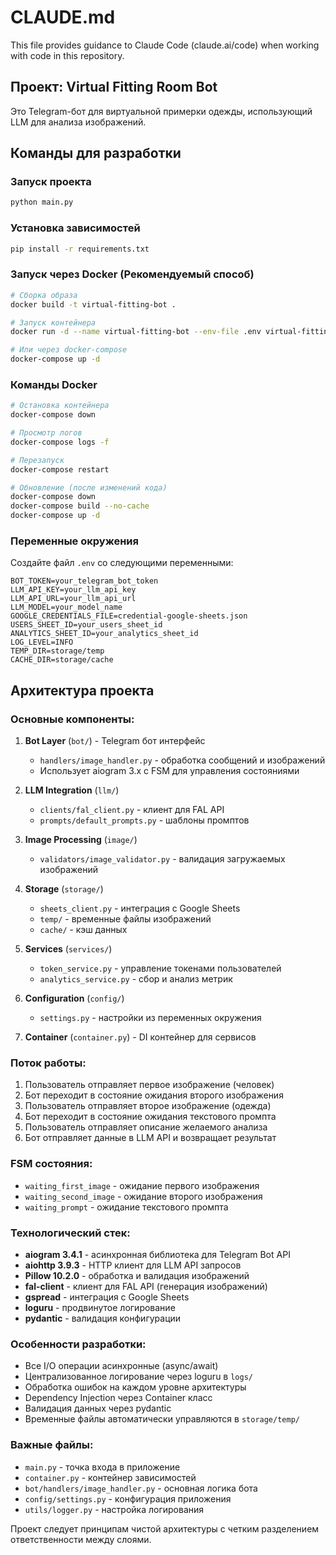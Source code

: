 # CLAUDE.md

This file provides guidance to Claude Code (claude.ai/code) when working with code in this repository.

## Проект: Virtual Fitting Room Bot

Это Telegram-бот для виртуальной примерки одежды, использующий LLM для анализа изображений.

## Команды для разработки

### Запуск проекта
```bash
python main.py
```

### Установка зависимостей
```bash
pip install -r requirements.txt
```

### Запуск через Docker (Рекомендуемый способ)
```bash
# Сборка образа
docker build -t virtual-fitting-bot .

# Запуск контейнера
docker run -d --name virtual-fitting-bot --env-file .env virtual-fitting-bot

# Или через docker-compose
docker-compose up -d
```

### Команды Docker
```bash
# Остановка контейнера
docker-compose down

# Просмотр логов
docker-compose logs -f

# Перезапуск
docker-compose restart

# Обновление (после изменений кода)
docker-compose down
docker-compose build --no-cache
docker-compose up -d
```

### Переменные окружения
Создайте файл `.env` со следующими переменными:
```
BOT_TOKEN=your_telegram_bot_token
LLM_API_KEY=your_llm_api_key
LLM_API_URL=your_llm_api_url
LLM_MODEL=your_model_name
GOOGLE_CREDENTIALS_FILE=credential-google-sheets.json
USERS_SHEET_ID=your_users_sheet_id
ANALYTICS_SHEET_ID=your_analytics_sheet_id
LOG_LEVEL=INFO
TEMP_DIR=storage/temp
CACHE_DIR=storage/cache
```

## Архитектура проекта

### Основные компоненты:

1. **Bot Layer** (`bot/`) - Telegram бот интерфейс
   - `handlers/image_handler.py` - обработка сообщений и изображений
   - Использует aiogram 3.x с FSM для управления состояниями

2. **LLM Integration** (`llm/`)
   - `clients/fal_client.py` - клиент для FAL API
   - `prompts/default_prompts.py` - шаблоны промптов

3. **Image Processing** (`image/`)
   - `validators/image_validator.py` - валидация загружаемых изображений

4. **Storage** (`storage/`)
   - `sheets_client.py` - интеграция с Google Sheets
   - `temp/` - временные файлы изображений
   - `cache/` - кэш данных

5. **Services** (`services/`)
   - `token_service.py` - управление токенами пользователей
   - `analytics_service.py` - сбор и анализ метрик

6. **Configuration** (`config/`)
   - `settings.py` - настройки из переменных окружения

7. **Container** (`container.py`) - DI контейнер для сервисов

### Поток работы:
1. Пользователь отправляет первое изображение (человек)
2. Бот переходит в состояние ожидания второго изображения
3. Пользователь отправляет второе изображение (одежда)
4. Бот переходит в состояние ожидания текстового промпта
5. Пользователь отправляет описание желаемого анализа
6. Бот отправляет данные в LLM API и возвращает результат

### FSM состояния:
- `waiting_first_image` - ожидание первого изображения
- `waiting_second_image` - ожидание второго изображения  
- `waiting_prompt` - ожидание текстового промпта

### Технологический стек:
- **aiogram 3.4.1** - асинхронная библиотека для Telegram Bot API
- **aiohttp 3.9.3** - HTTP клиент для LLM API запросов
- **Pillow 10.2.0** - обработка и валидация изображений
- **fal-client** - клиент для FAL API (генерация изображений)
- **gspread** - интеграция с Google Sheets
- **loguru** - продвинутое логирование
- **pydantic** - валидация конфигурации

### Особенности разработки:
- Все I/O операции асинхронные (async/await)
- Централизованное логирование через loguru в `logs/`
- Обработка ошибок на каждом уровне архитектуры
- Dependency Injection через Container класс
- Валидация данных через pydantic
- Временные файлы автоматически управляются в `storage/temp/`

### Важные файлы:
- `main.py` - точка входа в приложение
- `container.py` - контейнер зависимостей
- `bot/handlers/image_handler.py` - основная логика бота
- `config/settings.py` - конфигурация приложения
- `utils/logger.py` - настройка логирования

Проект следует принципам чистой архитектуры с четким разделением ответственности между слоями.